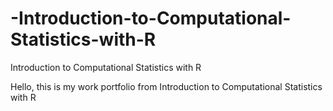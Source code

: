 # -Introduction-to-Computational-Statistics-with-R
 Introduction to Computational Statistics with R

Hello, this is my work portfolio from Introduction to Computational Statistics with R
